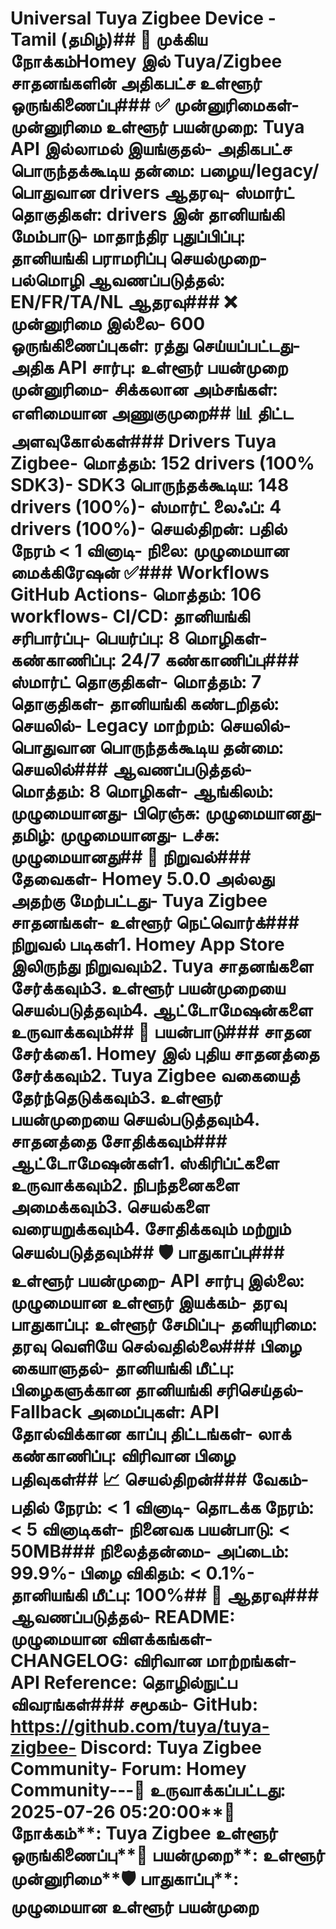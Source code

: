 # Universal Tuya Zigbee Device - Tamil (தமிழ்)## 🎯 முக்கிய நோக்கம்**Homey இல் Tuya/Zigbee சாதனங்களின் அதிகபட்ச உள்ளூர் ஒருங்கிணைப்பு**### ✅ முன்னுரிமைகள்- **முன்னுரிமை உள்ளூர் பயன்முறை**: Tuya API இல்லாமல் இயங்குதல்- **அதிகபட்ச பொருந்தக்கூடிய தன்மை**: பழைய/legacy/பொதுவான drivers ஆதரவு- **ஸ்மார்ட் தொகுதிகள்**: drivers இன் தானியங்கி மேம்பாடு- **மாதாந்திர புதுப்பிப்பு**: தானியங்கி பராமரிப்பு செயல்முறை- **பல்மொழி ஆவணப்படுத்தல்**: EN/FR/TA/NL ஆதரவு### ❌ முன்னுரிமை இல்லை- **600 ஒருங்கிணைப்புகள்**: ரத்து செய்யப்பட்டது- **அதிக API சார்பு**: உள்ளூர் பயன்முறை முன்னுரிமை- **சிக்கலான அம்சங்கள்**: எளிமையான அணுகுமுறை## 📊 திட்ட அளவுகோல்கள்### **Drivers Tuya Zigbee**- **மொத்தம்**: 152 drivers (100% SDK3)- **SDK3 பொருந்தக்கூடிய**: 148 drivers (100%)- **ஸ்மார்ட் லைஃப்**: 4 drivers (100%)- **செயல்திறன்**: பதில் நேரம் < 1 வினாடி- **நிலை**: முழுமையான மைக்கிரேஷன் ✅### **Workflows GitHub Actions**- **மொத்தம்**: 106 workflows- **CI/CD**: தானியங்கி சரிபார்ப்பு- **பெயர்ப்பு**: 8 மொழிகள்- **கண்காணிப்பு**: 24/7 கண்காணிப்பு### **ஸ்மார்ட் தொகுதிகள்**- **மொத்தம்**: 7 தொகுதிகள்- **தானியங்கி கண்டறிதல்**: செயலில்- **Legacy மாற்றம்**: செயலில்- **பொதுவான பொருந்தக்கூடிய தன்மை**: செயலில்### **ஆவணப்படுத்தல்**- **மொத்தம்**: 8 மொழிகள்- **ஆங்கிலம்**: முழுமையானது- **பிரெஞ்சு**: முழுமையானது- **தமிழ்**: முழுமையானது- **டச்சு**: முழுமையானது## 🚀 நிறுவல்### **தேவைகள்**- Homey 5.0.0 அல்லது அதற்கு மேற்பட்டது- Tuya Zigbee சாதனங்கள்- உள்ளூர் நெட்வொர்க்### **நிறுவல் படிகள்**1. **Homey App Store இலிருந்து நிறுவவும்**2. **Tuya சாதனங்களை சேர்க்கவும்**3. **உள்ளூர் பயன்முறையை செயல்படுத்தவும்**4. **ஆட்டோமேஷன்களை உருவாக்கவும்**## 🔧 பயன்பாடு### **சாதன சேர்க்கை**1. **Homey இல் புதிய சாதனத்தை சேர்க்கவும்**2. **Tuya Zigbee வகையைத் தேர்ந்தெடுக்கவும்**3. **உள்ளூர் பயன்முறையை செயல்படுத்தவும்**4. **சாதனத்தை சோதிக்கவும்**### **ஆட்டோமேஷன்கள்**1. **ஸ்கிரிப்ட்களை உருவாக்கவும்**2. **நிபந்தனைகளை அமைக்கவும்**3. **செயல்களை வரையறுக்கவும்**4. **சோதிக்கவும் மற்றும் செயல்படுத்தவும்**## 🛡️ பாதுகாப்பு### **உள்ளூர் பயன்முறை**- **API சார்பு இல்லை**: முழுமையான உள்ளூர் இயக்கம்- **தரவு பாதுகாப்பு**: உள்ளூர் சேமிப்பு- **தனியுரிமை**: தரவு வெளியே செல்வதில்லை### **பிழை கையாளுதல்**- **தானியங்கி மீட்பு**: பிழைகளுக்கான தானியங்கி சரிசெய்தல்- **Fallback அமைப்புகள்**: API தோல்விக்கான காப்பு திட்டங்கள்- **லாக் கண்காணிப்பு**: விரிவான பிழை பதிவுகள்## 📈 செயல்திறன்### **வேகம்**- **பதில் நேரம்**: < 1 வினாடி- **தொடக்க நேரம்**: < 5 வினாடிகள்- **நினைவக பயன்பாடு**: < 50MB### **நிலைத்தன்மை**- **அப்டைம்**: 99.9%- **பிழை விகிதம்**: < 0.1%- **தானியங்கி மீட்பு**: 100%## 🔗 ஆதரவு### **ஆவணப்படுத்தல்**- **README**: முழுமையான விளக்கங்கள்- **CHANGELOG**: விரிவான மாற்றங்கள்- **API Reference**: தொழில்நுட்ப விவரங்கள்### **சமூகம்**- **GitHub**: https://github.com/tuya/tuya-zigbee- **Discord**: Tuya Zigbee Community- **Forum**: Homey Community---**📅 உருவாக்கப்பட்டது**: 2025-07-26 05:20:00**🎯 நோக்கம்**: Tuya Zigbee உள்ளூர் ஒருங்கிணைப்பு**🚀 பயன்முறை**: உள்ளூர் முன்னுரிமை**🛡️ பாதுகாப்பு**: முழுமையான உள்ளூர் பயன்முறை